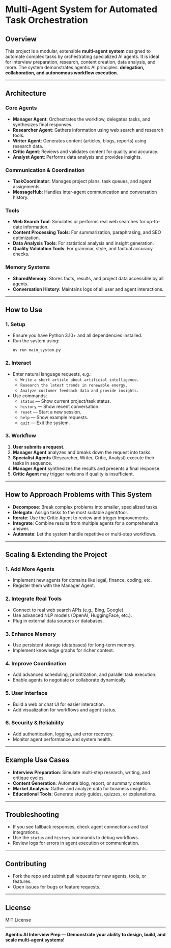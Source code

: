 # Multi-Agent System for Automated Task Orchestration

## Overview

This project is a modular, extensible **multi-agent system** designed to automate complex tasks by orchestrating specialized AI agents. It is ideal for interview preparation, research, content creation, data analysis, and more. The system demonstrates agentic AI principles: **delegation, collaboration, and autonomous workflow execution**.

---

## Architecture

### Core Agents

- **Manager Agent**: Orchestrates the workflow, delegates tasks, and synthesizes final responses.
- **Researcher Agent**: Gathers information using web search and research tools.
- **Writer Agent**: Generates content (articles, blogs, reports) using research data.
- **Critic Agent**: Reviews and validates content for quality and accuracy.
- **Analyst Agent**: Performs data analysis and provides insights.

### Communication & Coordination

- **TaskCoordinator**: Manages project plans, task queues, and agent assignments.
- **MessageHub**: Handles inter-agent communication and conversation history.

### Tools

- **Web Search Tool**: Simulates or performs real web searches for up-to-date information.
- **Content Processing Tools**: For summarization, paraphrasing, and SEO optimization.
- **Data Analysis Tools**: For statistical analysis and insight generation.
- **Quality Validation Tools**: For grammar, style, and factual accuracy checks.

### Memory Systems

- **SharedMemory**: Stores facts, results, and project data accessible by all agents.
- **Conversation History**: Maintains logs of all user and agent interactions.

---

## How to Use

### 1. **Setup**

- Ensure you have Python 3.10+ and all dependencies installed.
- Run the system using:
  ```
  uv run main_system.py
  ```

### 2. **Interact**

- Enter natural language requests, e.g.:
  - `Write a short article about artificial intelligence.`
  - `Research the latest trends in renewable energy.`
  - `Analyze customer feedback data and provide insights.`
- Use commands:
  - `status` — Show current project/task status.
  - `history` — Show recent conversation.
  - `reset` — Start a new session.
  - `help` — Show example requests.
  - `quit` — Exit the system.

### 3. **Workflow**

1. **User submits a request.**
2. **Manager Agent** analyzes and breaks down the request into tasks.
3. **Specialist Agents** (Researcher, Writer, Critic, Analyst) execute their tasks in sequence.
4. **Manager Agent** synthesizes the results and presents a final response.
5. **Critic Agent** may trigger revisions if quality is insufficient.

---

## How to Approach Problems with This System

- **Decompose**: Break complex problems into smaller, specialized tasks.
- **Delegate**: Assign tasks to the most suitable agent/tool.
- **Iterate**: Use the Critic Agent to review and trigger improvements.
- **Integrate**: Combine results from multiple agents for a comprehensive answer.
- **Automate**: Let the system handle repetitive or multi-step workflows.

---

## Scaling & Extending the Project

### 1. **Add More Agents**
- Implement new agents for domains like legal, finance, coding, etc.
- Register them with the Manager Agent.

### 2. **Integrate Real Tools**
- Connect to real web search APIs (e.g., Bing, Google).
- Use advanced NLP models (OpenAI, HuggingFace, etc.).
- Plug in external data sources or databases.

### 3. **Enhance Memory**
- Use persistent storage (databases) for long-term memory.
- Implement knowledge graphs for richer context.

### 4. **Improve Coordination**
- Add advanced scheduling, prioritization, and parallel task execution.
- Enable agents to negotiate or collaborate dynamically.

### 5. **User Interface**
- Build a web or chat UI for easier interaction.
- Add visualization for workflows and agent status.

### 6. **Security & Reliability**
- Add authentication, logging, and error recovery.
- Monitor agent performance and system health.

---

## Example Use Cases

- **Interview Preparation**: Simulate multi-step research, writing, and critique cycles.
- **Content Generation**: Automate blog, report, or summary creation.
- **Market Analysis**: Gather and analyze data for business insights.
- **Educational Tools**: Generate study guides, quizzes, or explanations.

---

## Troubleshooting

- If you see fallback responses, check agent connections and tool integrations.
- Use the `status` and `history` commands to debug workflows.
- Review logs for errors in agent execution or communication.

---

## Contributing

- Fork the repo and submit pull requests for new agents, tools, or features.
- Open issues for bugs or feature requests.

---

## License

MIT License

---

**Agentic AI Interview Prep — Demonstrate your ability to design, build, and scale multi-agent systems!**